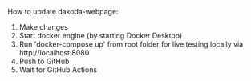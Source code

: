 How to update dakoda-webpage:

1. Make changes
2. Start docker engine (by starting Docker Desktop)
3. Run 'docker-compose up' from root folder for live testing locally via http://localhost:8080
4. Push to GitHub
5. Wait for GitHub Actions